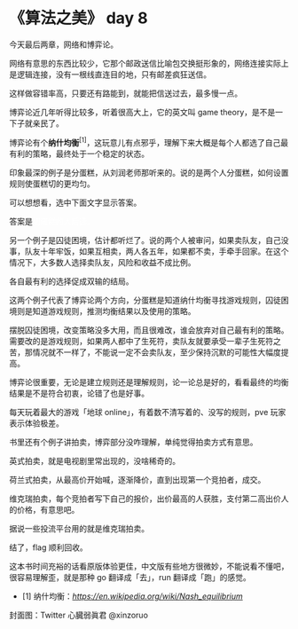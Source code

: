 # 《算法之美》 day 8

今天最后两章，网络和博弈论。

网络有意思的东西比较少，它那个邮政送信比喻包交换挺形象的，网络连接实际上是逻辑连接，没有一根线直连目的地，只有邮差疯狂送信。

这样做容错率高，只要还有路能到，就能把信送过去，最多慢一点。

博弈论近几年听得比较多，听着很高大上，它的英文叫 game theory，是不是一下子就亲民了。

博弈论有个**纳什均衡**<sup>[1]</sup>，这玩意儿有点邪乎，理解下来大概是每个人都选了自己最有利的策略，最终处于一个稳定的状态。

印象最深的例子是分蛋糕，从刘润老师那听来的。说的是两个人分蛋糕，如何设置规则使蛋糕切的更均匀。

可以想想看，选中下面文字显示答案。

答案是<span style="color: white">切蛋糕的人后选。</span>

另一个例子是囚徒困境，估计都听烂了。说的两个人被审问，如果卖队友，自己没事，队友十年牢饭，如果互相卖，两人各五年，如果都不卖，手牵手回家。在这个情况下，大多数人选择卖队友，风险和收益不成比例。

各自最有利的选择促成双输的结局。

这两个例子代表了博弈论两个方向，分蛋糕是知道纳什均衡寻找游戏规则，囚徒困境则是知道游戏规则，推测均衡结果以及使用的策略。

摆脱囚徒困境，改变策略没多大用，而且很难改，谁会放弃对自己最有利的策略。需要改的是游戏规则，如果两人都中了生死符，卖队友就要承受一辈子生死符之苦，那情况就不一样了，不能说一定不会卖队友，至少保持沉默的可能性大幅度提高。

博弈论很重要，无论是建立规则还是理解规则，论一论总是好的，看看最终的均衡结果是不是符合初衷，论错了也是好事。

每天玩着最大的游戏「地球 online」，有着数不清写着的、没写的规则，pve 玩家表示体验极差。

书里还有个例子讲拍卖，博弈部分没咋理解，单纯觉得拍卖方式有意思。

英式拍卖，就是电视剧里常出现的，没啥稀奇的。

荷兰式拍卖，从最高价开始喊，逐渐降价，直到出现第一个竞拍者，成交。

维克瑞拍卖，每个竞拍者写下自己的报价，出价最高的人获胜，支付第二高出价人的价格，有意思吧。

据说一些投流平台用的就是维克瑞拍卖。

结了，flag 顺利回收。

这本书时间充裕的话看原版体验更佳，中文版有些地方很微妙，不能说看不懂吧，很容易理解歪，就是那种 go 翻译成「去」，run 翻译成「跑」的感觉。

+ [1] 纳什均衡：*https://en.wikipedia.org/wiki/Nash_equilibrium*

封面图：Twitter 心臓弱眞君 @xinzoruo